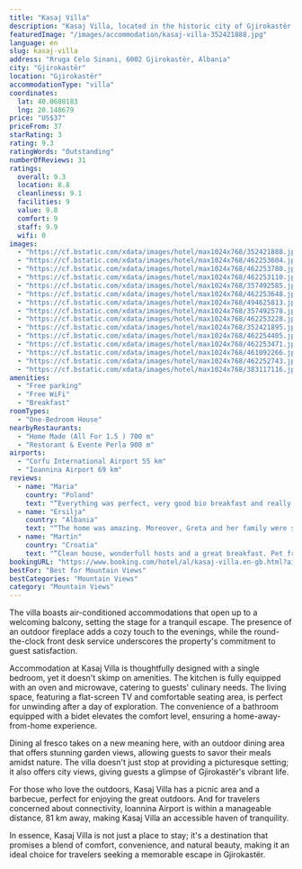 ```yaml
---
title: "Kasaj Villa"
description: "Kasaj Villa, located in the historic city of Gjirokastër, presents a serene retreat just a stone's throw away from the enchanting Zaravina Lake, 43 km to be precise."
featuredImage: "/images/accommodation/kasaj-villa-352421888.jpg"
language: en
slug: kasaj-villa
address: "Rruga Celo Sinani, 6002 Gjirokastër, Albania"
city: "Gjirokastër"
location: "Gjirokastër"
accommodationType: "villa"
coordinates:
  lat: 40.0680183
  lng: 20.148679
price: "US$37"
priceFrom: 37
starRating: 3
rating: 9.3
ratingWords: "Outstanding"
numberOfReviews: 31
ratings:
  overall: 9.3
  location: 8.8
  cleanliness: 9.1
  facilities: 9
  value: 9.8
  comfort: 9
  staff: 9.9
  wifi: 0
images:
  - "https://cf.bstatic.com/xdata/images/hotel/max1024x768/352421888.jpg?k=4a7e3e8b2bfd1f6cba3a1f8778ffbc97a4d54de21b17232daab85acd87a5c64b&o=&hp=1"
  - "https://cf.bstatic.com/xdata/images/hotel/max1024x768/462253604.jpg?k=7412236b8e9310f647336eb6ed0f49c0dc30470e96d8527cd8ef12181b9d5827&o=&hp=1"
  - "https://cf.bstatic.com/xdata/images/hotel/max1024x768/462253780.jpg?k=5d6c96968f926e0bf733c0f30123ebb7d636a69b3d168b57b6e4b07815285228&o=&hp=1"
  - "https://cf.bstatic.com/xdata/images/hotel/max1024x768/462253110.jpg?k=e2adc981b4b9f7af0f65623ea9c2af03e3d0ac78404c45890df9cfe3598a1067&o=&hp=1"
  - "https://cf.bstatic.com/xdata/images/hotel/max1024x768/357492585.jpg?k=3736c3f15d3c7c579c15fb491610c3c5af8146da471ffe60178b2c7fd358f111&o=&hp=1"
  - "https://cf.bstatic.com/xdata/images/hotel/max1024x768/462253648.jpg?k=634d20940a3e180b9238ef785671bd48fee636cab2739bcf9b6e4c45833f687e&o=&hp=1"
  - "https://cf.bstatic.com/xdata/images/hotel/max1024x768/494625813.jpg?k=a5036e2921359e64e9647ac1fdbb94d94b900902739141d851d9619e8134c28b&o=&hp=1"
  - "https://cf.bstatic.com/xdata/images/hotel/max1024x768/357492578.jpg?k=dfae37b3a73d0b03060c4e08b3d09c1de07a520e805fa768715a0c3cd6a2e10a&o=&hp=1"
  - "https://cf.bstatic.com/xdata/images/hotel/max1024x768/462253228.jpg?k=ff4d237c70a98cca47c06519b2967b419b91c42922a5a3d0db84c6d8994576a5&o=&hp=1"
  - "https://cf.bstatic.com/xdata/images/hotel/max1024x768/352421895.jpg?k=4dd3010551f19c6e4c226401c8183a70de644eb105c933acb5abf77ba1c69507&o=&hp=1"
  - "https://cf.bstatic.com/xdata/images/hotel/max1024x768/462254405.jpg?k=93fb76f896a9abc501efcdb80ccad7283eb491c03627ba2f02c0f324c5a1d2b7&o=&hp=1"
  - "https://cf.bstatic.com/xdata/images/hotel/max1024x768/462253471.jpg?k=4b8cc345440c7a38bd059591a61090a1b2fda719d97c185494a75ed7e5938e5f&o=&hp=1"
  - "https://cf.bstatic.com/xdata/images/hotel/max1024x768/461092266.jpg?k=ccd77a022fac99bfbe40e767079a6700aa7893864baaba8154cddf56d4309aca&o=&hp=1"
  - "https://cf.bstatic.com/xdata/images/hotel/max1024x768/462252743.jpg?k=b47254a07bfe365428152c12fc2bef5d3a548911043c83b0cf18b80d3f6f3101&o=&hp=1"
  - "https://cf.bstatic.com/xdata/images/hotel/max1024x768/383117116.jpg?k=fa4ced6a2b7820801b0bd3273ef423a315ba20064a84a48c3f2714be79290918&o=&hp=1"
amenities:
  - "Free parking"
  - "Free WiFi"
  - "Breakfast"
roomTypes:
  - "One-Bedroom House"
nearbyRestaurants:
  - "Home Made (All For 1.5 ) 700 m"
  - "Restorant & Evente Perla 900 m"
airports:
  - "Corfu International Airport 55 km"
  - "Ioannina Airport 69 km"
reviews:
  - name: "Maria"
    country: "Poland"
    text: "“Everything was perfect, very good bio breakfast and really nice terrace. The villa was very clean and comfortable. For sure would come back here again.”"
  - name: "Ersilja"
    country: "Albania"
    text: "“The home was amazing. Moreover, Greta and her family were so kind and lovely, that we felt like we were a family. The food that Greta prepared for us was more than delicious. Breakfast was so yummy and the lunch was super tasty, with homemade and...”"
  - name: "Martin"
    country: "Croatia"
    text: "“Clean house, wonderfull hosts and a great breakfast. Pet friendly.”"
bookingURL: "https://www.booking.com/hotel/al/kasaj-villa.en-gb.html?aid=8035640"
bestFor: "Best for Mountain Views"
bestCategories: "Mountain Views"
category: "Mountain Views"
---
```


The villa boasts air-conditioned accommodations that open up to a welcoming balcony, setting the stage for a tranquil escape. The presence of an outdoor fireplace adds a cozy touch to the evenings, while the round-the-clock front desk service underscores the property's commitment to guest satisfaction.

Accommodation at Kasaj Villa is thoughtfully designed with a single bedroom, yet it doesn't skimp on amenities. The kitchen is fully equipped with an oven and microwave, catering to guests' culinary needs. The living space, featuring a flat-screen TV and comfortable seating area, is perfect for unwinding after a day of exploration. The convenience of a bathroom equipped with a bidet elevates the comfort level, ensuring a home-away-from-home experience.

Dining al fresco takes on a new meaning here, with an outdoor dining area that offers stunning garden views, allowing guests to savor their meals amidst nature. The villa doesn't just stop at providing a picturesque setting; it also offers city views, giving guests a glimpse of Gjirokastër's vibrant life.

For those who love the outdoors, Kasaj Villa has a picnic area and a barbecue, perfect for enjoying the great outdoors. And for travelers concerned about connectivity, Ioannina Airport is within a manageable distance, 81 km away, making Kasaj Villa an accessible haven of tranquility.

In essence, Kasaj Villa is not just a place to stay; it's a destination that promises a blend of comfort, convenience, and natural beauty, making it an ideal choice for travelers seeking a memorable escape in Gjirokastër.